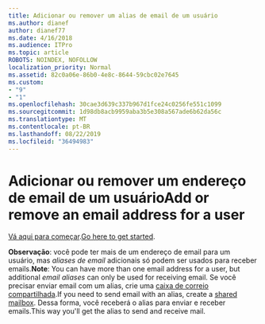 ```yaml
---
title: Adicionar ou remover um alias de email de um usuário
ms.author: dianef
author: dianef77
ms.date: 4/16/2018
ms.audience: ITPro
ms.topic: article
ROBOTS: NOINDEX, NOFOLLOW
localization_priority: Normal
ms.assetid: 82c0a06e-86b0-4e8c-8644-59cbc02e7645
ms.custom:
- "9"
- "1"
ms.openlocfilehash: 30cae3d639c337b967d1fce24c0256fe551c1099
ms.sourcegitcommit: 1d98db8acb9959aba3b5e308a567ade6b62da56c
ms.translationtype: MT
ms.contentlocale: pt-BR
ms.lasthandoff: 08/22/2019
ms.locfileid: "36494983"
---
```

# <a name="add-or-remove-an-email-address-for-a-user"></a><span data-ttu-id="4f2f9-102">Adicionar ou remover um endereço de email de um usuário</span><span class="sxs-lookup"><span data-stu-id="4f2f9-102">Add or remove an email address for a user</span></span>

<span data-ttu-id="4f2f9-103">[Vá aqui para começar](https://portal.office.com/AdminPortal/Home#/AssistedGuide/addemailoptions).</span><span class="sxs-lookup"><span data-stu-id="4f2f9-103">[Go here to get started](https://portal.office.com/AdminPortal/Home#/AssistedGuide/addemailoptions).</span></span>

 <span data-ttu-id="4f2f9-104">**Observação**: você pode ter mais de um endereço de email para um usuário, mas *aliases de email* adicionais só podem ser usados para receber emails.</span><span class="sxs-lookup"><span data-stu-id="4f2f9-104">**Note**: You can have more than one email address for a user, but additional  *email aliases*  can only be used for receiving email.</span></span> <span data-ttu-id="4f2f9-105">Se você precisar enviar email com um alias, crie uma [caixa de correio compartilhada](https://support.office.com/article/871a246d-3acd-4bba-948e-5de8be0544c9).</span><span class="sxs-lookup"><span data-stu-id="4f2f9-105">If you need to send email with an alias, create a [shared mailbox](https://support.office.com/article/871a246d-3acd-4bba-948e-5de8be0544c9).</span></span> <span data-ttu-id="4f2f9-106">Dessa forma, você receberá o alias para enviar e receber emails.</span><span class="sxs-lookup"><span data-stu-id="4f2f9-106">This way you'll get the alias to send and receive mail.</span></span>
  